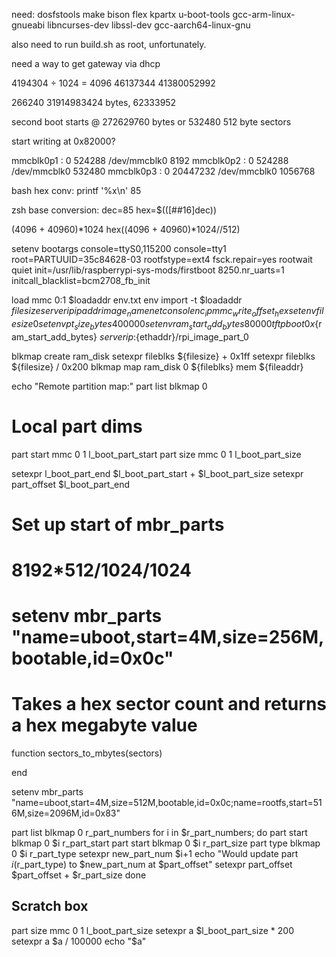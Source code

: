 need: dosfstools make bison flex kpartx u-boot-tools gcc-arm-linux-gnueabi libncurses-dev
libssl-dev
gcc-aarch64-linux-gnu

also need to run build.sh as root, unfortunately.

need a way to get gateway via dhcp

4194304 ÷ 1024 = 4096
46137344
41380052992

266240
31914983424 bytes, 62333952

second boot starts @ 272629760 bytes or 532480 512 byte sectors

start writing at 0x82000?

mmcblk0p1 : 0 524288 /dev/mmcblk0 8192
mmcblk0p2 : 0 524288 /dev/mmcblk0 532480
mmcblk0p3 : 0 20447232 /dev/mmcblk0 1056768

bash hex conv:
printf '%x\n' 85

zsh base conversion:
dec=85
hex=$(([##16]dec))

(4096 + 40960)*1024
hex((4096 + 40960)*1024//512)

setenv bootargs console=ttyS0,115200 console=tty1 root=PARTUUID=35c84628-03 rootfstype=ext4 fsck.repair=yes rootwait quiet init=/usr/lib/raspberrypi-sys-mods/firstboot 8250.nr_uarts=1 initcall_blacklist=bcm2708_fb_init


load mmc 0:1 $loadaddr env.txt
env import -t $loadaddr $filesize serverip ipaddr image_name netconsole nc_ip mmc_write_offset_hex
setenv filesize 0
setenv pt_size_bytes 400000
setenv ram_start_add_bytes 80000
tftpboot 0x${ram_start_add_bytes} ${serverip}:${ethaddr}/rpi_image_part_0

blkmap create ram_disk
setexpr fileblks ${filesize} + 0x1ff
setexpr fileblks ${filesize} / 0x200
blkmap map ram_disk 0 ${fileblks} mem ${fileaddr}

echo "Remote partition map:"
part list blkmap 0

# Local part dims
part start mmc 0 1 l_boot_part_start
part size mmc 0 1 l_boot_part_size

setexpr l_boot_part_end $l_boot_part_start + $l_boot_part_size
setexpr part_offset $l_boot_part_end

# Set up start of mbr_parts
# 8192*512/1024/1024
# setenv mbr_parts "name=uboot,start=4M,size=256M,bootable,id=0x0c"

# Takes a hex sector count and returns a hex megabyte value
function sectors_to_mbytes(sectors)
    
end


setenv mbr_parts "name=uboot,start=4M,size=512M,bootable,id=0x0c;name=rootfs,start=516M,size=2096M,id=0x83"

part list blkmap 0 r_part_numbers
for i in $r_part_numbers; do
    part start blkmap 0 $i r_part_start
    part start blkmap 0 $i r_part_size
    part type blkmap 0 $i r_part_type
    setexpr new_part_num $i+1
    echo "Would update part $i ($r_part_type) to $new_part_num at $part_offset"
    setexpr part_offset $part_offset + $r_part_size
done

## Scratch box
part size mmc 0 1 l_boot_part_size
setexpr a $l_boot_part_size * 200
setexpr a $a / 100000
echo "$a"


